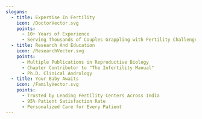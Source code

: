 ```yaml
---
slogans:
  - title: Expertise In Fertility
    icon: /DoctorVector.svg 
    points:
      - 10+ Years of Experience
      - Serving Thousands of Couples Grappling with Fertility Challenges
  - title: Research And Education
    icon: /ResearchVector.svg
    points:
      - Multiple Publications in Reproductive Biology
      - Chapter Contributor to "The Infertility Manual"
      - Ph.D. Clinical Andrology
  - title: Your Baby Awaits
    icon: /FamilyVector.svg
    points:
      - Trusted by Leading Fertility Centers Across India
      - 95% Patient Satisfaction Rate
      - Personalized Care for Every Patient
---
```


